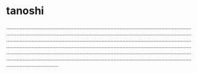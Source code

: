 # tanoshi

...........................................................................................................................................................................................................................................................................................................................................................................................................................................................................................................................................................................................................................................................................................................................................................................................................